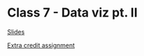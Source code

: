 # Class 7 - Data viz pt. II

[Slides](https://docs.google.com/presentation/d/1Oc8RnXRUmbpTEd8iSPiDkxWhThUBWfq5XKaDQxK9wGQ/edit?slide=id.g3899d714ca6_0_106#slide=id.g3899d714ca6_0_106)

[Extra credit assignment](../assignments/assignment-EC1.md)

